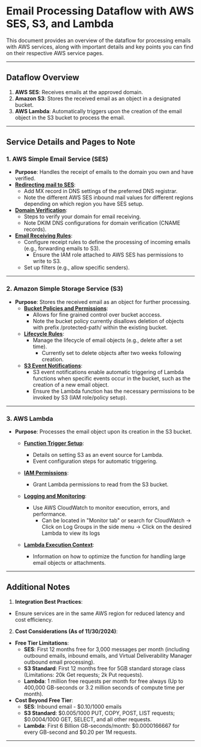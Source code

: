 # Email Processing Dataflow with AWS SES, S3, and Lambda

This document provides an overview of the dataflow for processing emails with AWS services, along with important details and key points you can find on their respective AWS service pages.

---

## Dataflow Overview

1. **AWS SES**: Receives emails at the approved domain.
2. **Amazon S3**: Stores the received email as an object in a designated bucket.
3. **AWS Lambda**: Automatically triggers upon the creation of the email object in the S3 bucket to process the email.

---

## Service Details and Pages to Note

### 1. **AWS Simple Email Service (SES)**
- **Purpose**: Handles the receipt of emails to the domain you own and have verified.
 - **[Redirecting mail to SES](https://docs.aws.amazon.com/ses/latest/dg/receiving-email-mx-record.html)**:
    - Add MX record in DNS settings of the preferred DNS registrar.
    - Note the different AWS SES inbound mail values for different regions depending on which region you have SES setup.
 - **[Domain Verification](https://docs.aws.amazon.com/ses/latest/dg/receiving-email-verification.html)**:
    - Steps to verify your domain for email receiving.
    - Note DKIM DNS configurations for domain verification (CNAME records).
 - **[Email Receiving Rules](https://docs.aws.amazon.com/ses/latest/dg/receiving-email.html)**:
    - Configure receipt rules to define the processing of incoming emails (e.g., forwarding emails to S3).
        - Ensure the IAM role attached to AWS SES has permissions to write to S3.
    - Set up filters (e.g., allow specific senders).

---

### 2. **Amazon Simple Storage Service (S3)**
- **Purpose**: Stores the received email as an object for further processing.
  - **[Bucket Policies and Permissions](https://docs.aws.amazon.com/AmazonS3/latest/userguide/bucket-policies.html)**:
    - Allows for fine grained control over bucket acccess.
    - Note the bucket policy currently disallows deletion of objects with prefix /protected-path/ within the existing bucket.
  - **[Lifecycle Rules](https://docs.aws.amazon.com/AmazonS3/latest/userguide/object-lifecycle-mgmt.html)**:
    - Manage the lifecycle of email objects (e.g., delete after a set time).
        - Currently set to delete objects after two weeks following creation.
  - **[S3 Event Notifications](https://docs.aws.amazon.com/AmazonS3/latest/userguide/NotificationHowTo.html)**:
    - S3 event notifications enable automatic triggering of Lambda functions when specific events occur in the bucket, such as the creation of a new email object.
    - Ensure the Lambda function has the necessary permissions to be invoked by S3 (IAM role/policy setup).

---

### 3. **AWS Lambda**
- **Purpose**: Processes the email object upon its creation in the S3 bucket.
  - **[Function Trigger Setup](https://docs.aws.amazon.com/lambda/latest/dg/with-s3-example.html)**:
    - Details on setting S3 as an event source for Lambda.
    - Event configuration steps for automatic triggering.
  - **[IAM Permissions](https://docs.aws.amazon.com/lambda/latest/dg/lambda-intro-execution-role.html)**:
    - Grant Lambda permissions to read from the S3 bucket.
  - **[Logging and Monitoring](https://docs.aws.amazon.com/lambda/latest/dg/monitoring-functions.html)**:
    - Use AWS CloudWatch to monitor execution, errors, and performance.
        - Can be located in "Monitor tab" or search for CloudWatch -> Click on Log Groups in the side menu -> Click on the desired Lambda to view its logs

  - **[Lambda Execution Context](https://docs.aws.amazon.com/lambda/latest/dg/running-lambda-code.html)**:
    - Information on how to optimize the function for handling large email objects or attachments.

---

## Additional Notes

1. **Integration Best Practices**:
- Ensure services are in the same AWS region for reduced latency and cost efficiency.

2. **Cost Considerations (As of 11/30/2024)**:
 - **Free Tier Limitations**:
    - **SES**: First 12 months free for 3,000 messages per month (including outbound emails, inbound emails, and Virtual Deliverability Manager outbound email processing).
    - **S3 Standard**: First 12 months free for 5GB standard storage class (Limitations: 20k Get requests; 2k Put requests).
    - **Lambda**: 1 million free requests per month for free always (Up to 400,000 GB-seconds or 3.2 million seconds of compute time per month).
 - **Cost Beyond Free Tier**:
    - **SES**: Inbound email - $0.10/1000 emails
    - **S3 Standard**: $0.005/1000 PUT, COPY, POST, LIST requests; $0.0004/1000 GET, SELECT, and all other requests.
    - **Lambda**: First 6 Billion GB-seconds/month:	$0.0000166667 for every GB-second and $0.20 per 1M requests.

---
